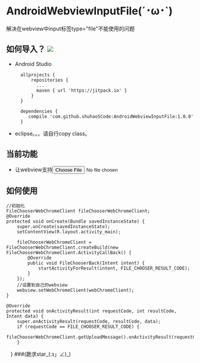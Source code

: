 # AndroidWebviewInputFile(´･ω･`)
解决在webview中input标签type="file"不能使用的问题

## 如何导入？	[![](https://jitpack.io/v/shuhaoSCode/AndroidUIImageView.svg)](https://jitpack.io/#shuhaoSCode/AndroidUIImageView)


* Android Studio

		allprojects {
			repositories {
			  ...
			  maven { url 'https://jitpack.io' }
			}
		}
		  
		dependencies {
	       compile 'com.github.shuhaoSCode:AndroidWebviewInputFile:1.0.0'
		}


* eclipse。。。请自行copy class。

## 当前功能
* 让webview支持<input type="file" >

## 如何使用
	//初始化
	FileChooserWebChromeClient fileChooserWebChromeClient;
    @Override
    protected void onCreate(Bundle savedInstanceState) {
        super.onCreate(savedInstanceState);
        setContentView(R.layout.activity_main);
        
        fileChooserWebChromeClient = FileChooserWebChromeClient.createBuild(new FileChooserWebChromeClient.ActivityCallBack() {
            @Override
            public void FileChooserBack(Intent intent) {
                startActivityForResult(intent, FILE_CHOOSER_RESULT_CODE);
            }
        });
		//设置到自己的webview
		webview.setWebChromeClient(webChromeClient);
    }

    @Override
    protected void onActivityResult(int requestCode, int resultCode, Intent data) {
        super.onActivityResult(requestCode, resultCode, data);
        if (requestCode == FILE_CHOOSER_RESULT_CODE) {
            fileChooserWebChromeClient.getUploadMessage().onActivityResult(requestCode,resultCode,data);
        }
    }
###(跪求star_(:з」∠)_)
